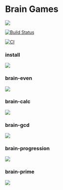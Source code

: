 # Brain Games

<a href="https://codeclimate.com/github/EvaOrdo/frontend-project-lvl1/maintainability"><img src="https://api.codeclimate.com/v1/badges/a8eb6c89678cfd29ee8a/maintainability" /></a>

[![Build Status](https://travis-ci.org/EvaOrdo/frontend-project-lvl1.svg?branch=master)](https://travis-ci.org/EvaOrdo/frontend-project-lvl1)

[![CI](https://github.com/EvaOrdo/frontend-project-lvl1/workflows/CI/badge.svg)](https://github.com/EvaOrdo/frontend-project-lvl1/actions)

### install

<a href="https://asciinema.org/a/298736" target="_blank"><img src="https://asciinema.org/a/298736.svg" /></a>

### brain-even 

<a href="https://asciinema.org/a/298737" target="_blank"><img src="https://asciinema.org/a/298737.svg" /></a>

### brain-calc

<a href="https://asciinema.org/a/298734" target="_blank"><img src="https://asciinema.org/a/298734.svg" /></a>

### brain-gcd

<a href="https://asciinema.org/a/298735" target="_blank"><img src="https://asciinema.org/a/298735.svg" /></a>

### brain-progression

<a href="https://asciinema.org/a/298731" target="_blank"><img src="https://asciinema.org/a/298731.svg" /></a>

### brain-prime

<a href="https://asciinema.org/a/298732" target="_blank"><img src="https://asciinema.org/a/298732.svg" /></a>
